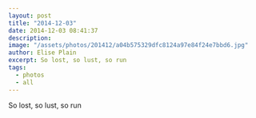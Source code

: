 ```yaml
---
layout: post
title: "2014-12-03"
date: 2014-12-03 08:41:37
description: 
image: "/assets/photos/201412/a04b575329dfc8124a97e84f24e7bbd6.jpg"
author: Elise Plain
excerpt: So lost, so lust, so run
tags: 
  - photos
  - all
---
```


So lost, so lust, so run
<p></p>
